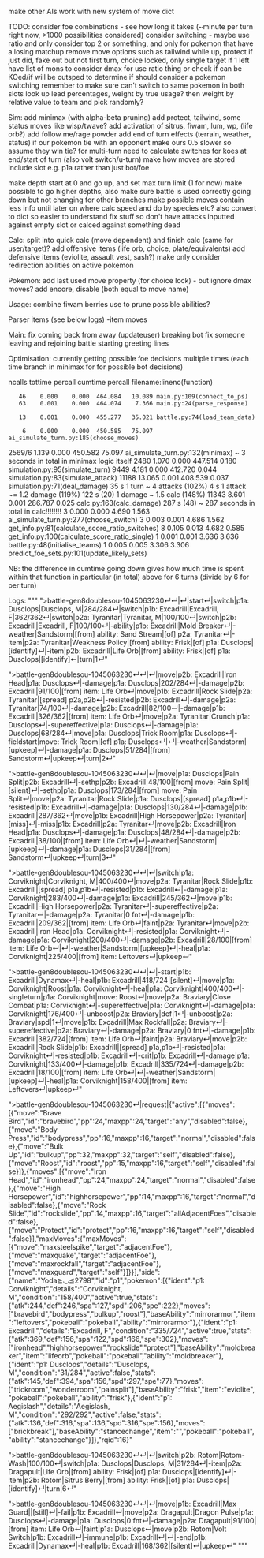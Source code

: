 make other AIs work with new system of move dict


TODO:
consider foe combinations - see how long it takes (~minute per turn right now, >1000 possibilities considered)
consider switching - maybe use ratio and only consider top 2 or something, and only for pokemon that have a losing matchup
remove move options such as tailwind while up, protect if just did, fake out but not first turn, choice locked, only single target if 1 left
have list of mons to consider dmax for
use ratio thing or check if can be KOed/if will be outsped to determine if should consider a pokemon switching
remember to make sure can't switch to same pokemon in both slots
look up lead percentages, weight by true usage? then weight by relative value to team and pick randomly?


Sim:
add minimax (with alpha-beta pruning)
add protect, tailwind, some status moves like wisp/twave?
add activation of sitrus, fiwam, lum, wp, (life orb?)
add follow me/rage powder
add end of turn effects (terrain, weather, status)
if our pokemon tie with an opponent make ours 0.5 slower so assume they win tie?
for multi-turn need to calculate switches for koes at end/start of turn (also volt switch/u-turn)
make how moves are stored include slot e.g. p1a rather than just bot/foe

make depth start at 0 and go up, and set max turn limit (1 for now)
make possible to go higher depths, also make sure battle is used correctly going down but not changing for other branches
make possible moves contain less info until later on where calc speed and do by species etc? also convert to dict so easier to understand
fix stuff so don't have attacks inputted against empty slot or calced against something dead


Calc:
split into quick calc (move dependent) and finish calc (same for user/target)?
add offensive items (life orb, choice, plate/equivalents)
add defensive items (eviolite, assault vest, sash?)
make only consider redirection abilities on active pokemon


Pokemon:
add last used move property (for choice lock) - but ignore dmax moves?
add encore, disable (both equal to move name)


Usage:
combine fiwam berries
use to prune possible abilities?


Parser
items (see below logs) -item
moves


Main:
fix coming back from away (updateuser) breaking bot
fix someone leaving and rejoining battle starting greeting lines


Optimisation:
currently getting possible foe decisions multiple times (each time branch in minimax for for possible bot decisions)

   ncalls  tottime  percall  cumtime  percall filename:lineno(function)

       46    0.000    0.000  464.084   10.089 main.py:109(connect_to_ps)
       63    0.001    0.000  464.074    7.366 main.py:24(parse_response)

       13    0.001    0.000  455.277   35.021 battle.py:74(load_team_data)

        6    0.000    0.000  450.585   75.097 ai_simulate_turn.py:185(choose_moves)
   2569/6    1.139    0.000  450.582   75.097 ai_simulate_turn.py:132(minimax)
                    ~ 3 seconds in total in minimax logic itself
     2480    1.070    0.000  447.514    0.180 simulation.py:95(simulate_turn)
     9449    4.181    0.000  412.720    0.044 simulation.py:83(simulate_attack)
    11188   13.065    0.001  408.539    0.037 simulation.py:71(deal_damage)
35 s                            1 turn ~ 4 attacks (102%)
4 s                            1 attack ~= 1.2 damage (119%)
122 s (20)                            1 damage ~ 1.5 calc (148%)
    11343    8.601    0.001  286.787    0.025 calc.py:163(calc_damage)
287 s  (48)                  ~ 287 seconds in total in calc!!!!!!!!
        3    0.000    0.000    4.690    1.563 ai_simulate_turn.py:277(choose_switch)
        3    0.003    0.001    4.686    1.562 get_info.py:81(calculate_score_ratio_switches)
        8    0.105    0.013    4.682    0.585 get_info.py:100(calculate_score_ratio_single)
        1    0.001    0.001    3.636    3.636 battle.py:48(initialise_teams)
        1    0.005    0.005    3.306    3.306 predict_foe_sets.py:101(update_likely_sets)

NB: the difference in cumtime going down gives how much time is spent within that function in particular (in total)
above for 6 turns (divide by 6 for per turn)


Logs:
"""
">battle-gen8doublesou-1045063230↵↵|↵|start↵|switch|p1a: Dusclops|Dusclops, M|284/284↵|switch|p1b: Excadrill|Excadrill, F|362/362↵|switch|p2a: Tyranitar|Tyranitar, M|100/100↵|switch|p2b: Excadrill|Excadrill, F|100/100↵|-ability|p1b: Excadrill|Mold Breaker↵|-weather|Sandstorm|[from] ability: Sand Stream|[of] p2a: Tyranitar↵|-item|p2a: Tyranitar|Weakness Policy|[from] ability: Frisk|[of] p1a: Dusclops|[identify]↵|-item|p2b: Excadrill|Life Orb|[from] ability: Frisk|[of] p1a: Dusclops|[identify]↵|turn|1↵"

">battle-gen8doublesou-1045063230↵↵|↵|move|p2b: Excadrill|Iron Head|p1a: Dusclops↵|-damage|p1a: Dusclops|202/284↵|-damage|p2b: Excadrill|91/100|[from] item: Life Orb↵|move|p1b: Excadrill|Rock Slide|p2a: Tyranitar|[spread] p2a,p2b↵|-resisted|p2b: Excadrill↵|-damage|p2a: Tyranitar|74/100↵|-damage|p2b: Excadrill|82/100↵|-damage|p1b: Excadrill|326/362|[from] item: Life Orb↵|move|p2a: Tyranitar|Crunch|p1a: Dusclops↵|-supereffective|p1a: Dusclops↵|-damage|p1a: Dusclops|68/284↵|move|p1a: Dusclops|Trick Room|p1a: Dusclops↵|-fieldstart|move: Trick Room|[of] p1a: Dusclops↵|↵|-weather|Sandstorm|[upkeep]↵|-damage|p1a: Dusclops|51/284|[from] Sandstorm↵|upkeep↵|turn|2↵"

">battle-gen8doublesou-1045063230↵↵|↵|move|p1a: Dusclops|Pain Split|p2b: Excadrill↵|-sethp|p2b: Excadrill|48/100|[from] move: Pain Split|[silent]↵|-sethp|p1a: Dusclops|173/284|[from] move: Pain Split↵|move|p2a: Tyranitar|Rock Slide|p1a: Dusclops|[spread] p1a,p1b↵|-resisted|p1b: Excadrill↵|-damage|p1a: Dusclops|130/284↵|-damage|p1b: Excadrill|287/362↵|move|p1b: Excadrill|High Horsepower|p2a: Tyranitar|[miss]↵|-miss|p1b: Excadrill|p2a: Tyranitar↵|move|p2b: Excadrill|Iron Head|p1a: Dusclops↵|-damage|p1a: Dusclops|48/284↵|-damage|p2b: Excadrill|38/100|[from] item: Life Orb↵|↵|-weather|Sandstorm|[upkeep]↵|-damage|p1a: Dusclops|31/284|[from] Sandstorm↵|upkeep↵|turn|3↵"

">battle-gen8doublesou-1045063230↵↵|↵|switch|p1a: Corviknight|Corviknight, M|400/400↵|move|p2a: Tyranitar|Rock Slide|p1b: Excadrill|[spread] p1a,p1b↵|-resisted|p1b: Excadrill↵|-damage|p1a: Corviknight|283/400↵|-damage|p1b: Excadrill|245/362↵|move|p1b: Excadrill|High Horsepower|p2a: Tyranitar↵|-supereffective|p2a: Tyranitar↵|-damage|p2a: Tyranitar|0 fnt↵|-damage|p1b: Excadrill|209/362|[from] item: Life Orb↵|faint|p2a: Tyranitar↵|move|p2b: Excadrill|Iron Head|p1a: Corviknight↵|-resisted|p1a: Corviknight↵|-damage|p1a: Corviknight|200/400↵|-damage|p2b: Excadrill|28/100|[from] item: Life Orb↵|↵|-weather|Sandstorm|[upkeep]↵|-heal|p1a: Corviknight|225/400|[from] item: Leftovers↵|upkeep↵"

">battle-gen8doublesou-1045063230↵↵|↵|-start|p1b: Excadrill|Dynamax↵|-heal|p1b: Excadrill|418/724|[silent]↵|move|p1a: Corviknight|Roost|p1a: Corviknight↵|-heal|p1a: Corviknight|400/400↵|-singleturn|p1a: Corviknight|move: Roost↵|move|p2a: Braviary|Close Combat|p1a: Corviknight↵|-supereffective|p1a: Corviknight↵|-damage|p1a: Corviknight|176/400↵|-unboost|p2a: Braviary|def|1↵|-unboost|p2a: Braviary|spd|1↵|move|p1b: Excadrill|Max Rockfall|p2a: Braviary↵|-supereffective|p2a: Braviary↵|-damage|p2a: Braviary|0 fnt↵|-damage|p1b: Excadrill|382/724|[from] item: Life Orb↵|faint|p2a: Braviary↵|move|p2b: Excadrill|Rock Slide|p1b: Excadrill|[spread] p1a,p1b↵|-resisted|p1a: Corviknight↵|-resisted|p1b: Excadrill↵|-crit|p1b: Excadrill↵|-damage|p1a: Corviknight|133/400↵|-damage|p1b: Excadrill|335/724↵|-damage|p2b: Excadrill|18/100|[from] item: Life Orb↵|↵|-weather|Sandstorm|[upkeep]↵|-heal|p1a: Corviknight|158/400|[from] item: Leftovers↵|upkeep↵"

">battle-gen8doublesou-1045063230↵|request|{"active":[{"moves":[{"move":"Brave Bird","id":"bravebird","pp":24,"maxpp":24,"target":"any","disabled":false},{"move":"Body Press","id":"bodypress","pp":16,"maxpp":16,"target":"normal","disabled":false},{"move":"Bulk Up","id":"bulkup","pp":32,"maxpp":32,"target":"self","disabled":false},{"move":"Roost","id":"roost","pp":15,"maxpp":16,"target":"self","disabled":false}]},{"moves":[{"move":"Iron Head","id":"ironhead","pp":24,"maxpp":24,"target":"normal","disabled":false},{"move":"High Horsepower","id":"highhorsepower","pp":14,"maxpp":16,"target":"normal","disabled":false},{"move":"Rock Slide","id":"rockslide","pp":14,"maxpp":16,"target":"allAdjacentFoes","disabled":false},{"move":"Protect","id":"protect","pp":16,"maxpp":16,"target":"self","disabled":false}],"maxMoves":{"maxMoves":[{"move":"maxsteelspike","target":"adjacentFoe"},{"move":"maxquake","target":"adjacentFoe"},{"move":"maxrockfall","target":"adjacentFoe"},{"move":"maxguard","target":"self"}]}}],"side":{"name":"Yoda≧◡≦2798","id":"p1","pokemon":[{"ident":"p1: Corviknight","details":"Corviknight, M","condition":"158/400","active":true,"stats":{"atk":244,"def":246,"spa":127,"spd":206,"spe":222},"moves":["bravebird","bodypress","bulkup","roost"],"baseAbility":"mirrorarmor","item":"leftovers","pokeball":"pokeball","ability":"mirrorarmor"},{"ident":"p1: Excadrill","details":"Excadrill, F","condition":"335/724","active":true,"stats":{"atk":369,"def":156,"spa":122,"spd":166,"spe":302},"moves":["ironhead","highhorsepower","rockslide","protect"],"baseAbility":"moldbreaker","item":"lifeorb","pokeball":"pokeball","ability":"moldbreaker"},{"ident":"p1: Dusclops","details":"Dusclops, M","condition":"31/284","active":false,"stats":{"atk":145,"def":394,"spa":156,"spd":297,"spe":77},"moves":["trickroom","wonderroom","painsplit"],"baseAbility":"frisk","item":"eviolite","pokeball":"pokeball","ability":"frisk"},{"ident":"p1: Aegislash","details":"Aegislash, M","condition":"292/292","active":false,"stats":{"atk":136,"def":316,"spa":136,"spd":316,"spe":156},"moves":["brickbreak"],"baseAbility":"stancechange","item":"","pokeball":"pokeball","ability":"stancechange"}]},"rqid":16}"

">battle-gen8doublesou-1045063230↵↵|↵|switch|p2b: Rotom|Rotom-Wash|100/100↵|switch|p1a: Dusclops|Dusclops, M|31/284↵|-item|p2a: Dragapult|Life Orb|[from] ability: Frisk|[of] p1a: Dusclops|[identify]↵|-item|p2b: Rotom|Sitrus Berry|[from] ability: Frisk|[of] p1a: Dusclops|[identify]↵|turn|6↵"

">battle-gen8doublesou-1045063230↵↵|↵|move|p1b: Excadrill|Max Guard||[still]↵|-fail|p1b: Excadrill↵|move|p2a: Dragapult|Dragon Pulse|p1a: Dusclops↵|-damage|p1a: Dusclops|0 fnt↵|-damage|p2a: Dragapult|91/100|[from] item: Life Orb↵|faint|p1a: Dusclops↵|move|p2b: Rotom|Volt Switch|p1b: Excadrill↵|-immune|p1b: Excadrill↵|↵|-end|p1b: Excadrill|Dynamax↵|-heal|p1b: Excadrill|168/362|[silent]↵|upkeep↵"
"""
